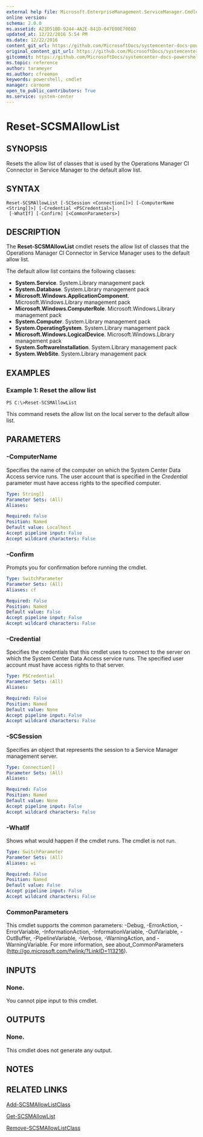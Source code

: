 ```yaml
---
external help file: Microsoft.EnterpriseManagement.ServiceManager.Cmdlets.dll-Help.xml
online version: 
schema: 2.0.0
ms.assetid: A23D51BD-9244-4A2E-841D-047E00E70E6D
updated_at: 12/22/2016 5:54 PM
ms.date: 12/22/2016
content_git_url: https://github.com/MicrosoftDocs/systemcenter-docs-powershell/blob/live/systemcenter-cmdlets/SystemCenter2016/ServiceManager/vlatest/Reset-SCSMAllowList.md
original_content_git_url: https://github.com/MicrosoftDocs/systemcenter-docs-powershell/blob/live/systemcenter-cmdlets/SystemCenter2016/ServiceManager/vlatest/Reset-SCSMAllowList.md
gitcommit: https://github.com/MicrosoftDocs/systemcenter-docs-powershell/blob/17c3a51bd892aad46c731d9f381f0704b4815004/systemcenter-cmdlets/SystemCenter2016/ServiceManager/vlatest/Reset-SCSMAllowList.md
ms.topic: reference
author: tarameyer
ms.author: cfreeman
keywords: powershell, cmdlet
manager: carmonm
open_to_public_contributors: True
ms.service: system-center
---
```


# Reset-SCSMAllowList

## SYNOPSIS
Resets the allow list of classes that is used by the Operations Manager CI Connector in Service Manager to the default allow list.

## SYNTAX

```
Reset-SCSMAllowList [-SCSession <Connection[]>] [-ComputerName <String[]>] [-Credential <PSCredential>]
 [-WhatIf] [-Confirm] [<CommonParameters>]
```

## DESCRIPTION
The **Reset-SCSMAllowList** cmdlet resets the allow list of classes that the Operations Manager CI Connector in Service Manager uses to the default allow list.

The default allow list contains the following classes:

- **System.Service**. System.Library management pack
- **System.Database**. System.Library management pack
- **Microsoft.Windows.ApplicationComponent**. Microsoft.Windows.Library management pack
- **Microsoft.Windows.ComputerRole**. Microsoft.Windows.Library management pack
- **System.Computer**. System.Library management pack
- **System.OperatingSystem**. System.Library management pack
- **Microsoft.Windows.LogicalDevice**. Microsoft.Windows.Library management pack
- **System.SoftwareInstallation**. System.Library management pack
- **System.WebSite**. System.Library management pack

## EXAMPLES

### Example 1: Reset the allow list
```
PS C:\>Reset-SCSMAllowList
```

This command resets the allow list on the local server to the default allow list.

## PARAMETERS

### -ComputerName
Specifies the name of the computer on which the System Center Data Access service runs.
The user account that is specified in the *Credential* parameter must have access rights to the specified computer.

```yaml
Type: String[]
Parameter Sets: (All)
Aliases: 

Required: False
Position: Named
Default value: Localhost
Accept pipeline input: False
Accept wildcard characters: False
```

### -Confirm
Prompts you for confirmation before running the cmdlet.

```yaml
Type: SwitchParameter
Parameter Sets: (All)
Aliases: cf

Required: False
Position: Named
Default value: False
Accept pipeline input: False
Accept wildcard characters: False
```

### -Credential
Specifies the credentials that this cmdlet uses to connect to the server on which the System Center Data Access service runs.
The specified user account must have access rights to that server.

```yaml
Type: PSCredential
Parameter Sets: (All)
Aliases: 

Required: False
Position: Named
Default value: None
Accept pipeline input: False
Accept wildcard characters: False
```

### -SCSession
Specifies an object that represents the session to a Service Manager management server.

```yaml
Type: Connection[]
Parameter Sets: (All)
Aliases: 

Required: False
Position: Named
Default value: None
Accept pipeline input: False
Accept wildcard characters: False
```

### -WhatIf
Shows what would happen if the cmdlet runs.
The cmdlet is not run.

```yaml
Type: SwitchParameter
Parameter Sets: (All)
Aliases: wi

Required: False
Position: Named
Default value: False
Accept pipeline input: False
Accept wildcard characters: False
```

### CommonParameters
This cmdlet supports the common parameters: -Debug, -ErrorAction, -ErrorVariable, -InformationAction, -InformationVariable, -OutVariable, -OutBuffer, -PipelineVariable, -Verbose, -WarningAction, and -WarningVariable. For more information, see about_CommonParameters (http://go.microsoft.com/fwlink/?LinkID=113216).

## INPUTS

### None.
You cannot pipe input to this cmdlet.

## OUTPUTS

### None.
This cmdlet does not generate any output.

## NOTES

## RELATED LINKS

[Add-SCSMAllowListClass](xref:SystemCenter2016/ServiceManager/vlatest/Add-SCSMAllowListClass.md)

[Get-SCSMAllowList](xref:SystemCenter2016/ServiceManager/vlatest/Get-SCSMAllowList.md)

[Remove-SCSMAllowListClass](xref:SystemCenter2016/ServiceManager/vlatest/Remove-SCSMAllowListClass.md)

